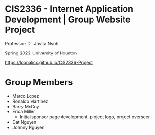 # CIS2336 - Internet Application Development | Group Website Project
Professor: Dr. Jovita Nsoh

Spring 2023, University of Houston

https://loonaticx.github.io/CIS2336-Project

# Group Members
- Marco Lopez
- Ronaldo Martinez
- Barry McCoy
- Erica Miller
  - Initial sponsor page development, project logo, project overseer
- Dat Nguyen
- Johnny Nguyen


